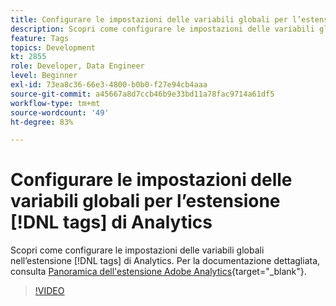```yaml
---
title: Configurare le impostazioni delle variabili globali per l’estensione  [!DNL tags]  di Analytics
description: Scopri come configurare le impostazioni delle variabili globali nell’estensione  [!DNL tags]  di Analytics.
feature: Tags
topics: Development
kt: 2855
role: Developer, Data Engineer
level: Beginner
exl-id: 73ea8c36-66e3-4800-b0b0-f27e94cb4aaa
source-git-commit: a45667a8d7ccb46b9e33bd11a78fac9714a61df5
workflow-type: tm+mt
source-wordcount: '49'
ht-degree: 83%

---
```


# Configurare le impostazioni delle variabili globali per l’estensione [!DNL tags] di Analytics

Scopri come configurare le impostazioni delle variabili globali nell’estensione [!DNL tags] di Analytics. Per la documentazione dettagliata, consulta [Panoramica dell&#39;estensione Adobe Analytics](https://experienceleague.adobe.com/docs/experience-platform/tags/extensions/client/analytics/overview.html?lang=it){target="_blank"}.

>[!VIDEO](https://video.tv.adobe.com/v/27181/?quality=12&learn=on)
